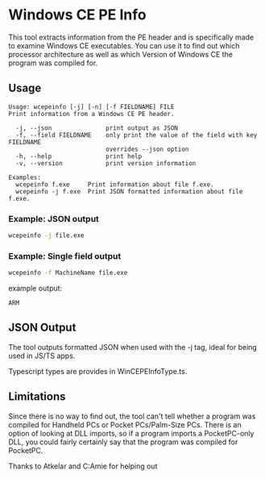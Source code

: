# Windows CE PE Info
This tool extracts information from the PE header and is specifically made to examine Windows CE executables.
You can use it to find out which processor architecture as well as which Version of Windows CE the program was compiled for.

## Usage

```
Usage: wcepeinfo [-j] [-n] [-f FIELDNAME] FILE
Print information from a Windows CE PE header.

  -j, --json               print output as JSON
  -f, --field FIELDNAME    only print the value of the field with key FIELDNAME
                           overrides --json option
  -h, --help               print help
  -v, --version            print version information

Examples:
  wcepeinfo f.exe     Print information about file f.exe.
  wcepeinfo -j f.exe  Print JSON formatted information about file f.exe.  
```
### Example: JSON output
```bash
wcepeinfo -j file.exe
```

### Example: Single field output
```bash
wcepeinfo -f MachineName file.exe
```
example output:
```
ARM
```

## JSON Output
The tool outputs formatted JSON when used with the -j tag, ideal for being used in JS/TS apps.

Typescript types are provides in WinCEPEInfoType.ts.

## Limitations
Since there is no way to find out, the tool can't tell whether a program was compiled for Handheld PCs or Pocket PCs/Palm-Size PCs.
There is an option of looking at DLL imports, so if a program imports a PocketPC-only DLL, you could fairly certainly say that the program was compiled for PocketPC.

Thanks to Atkelar and C:Amie for helping out